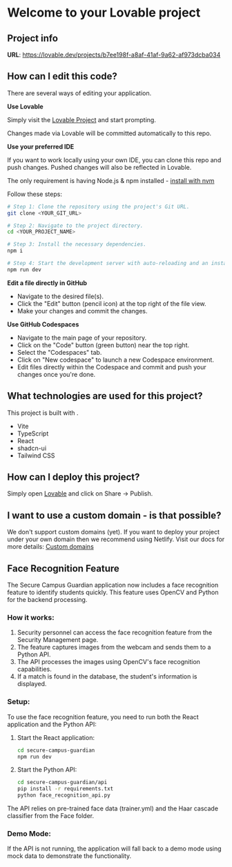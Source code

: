 # Welcome to your Lovable project

## Project info

**URL**: https://lovable.dev/projects/b7ee198f-a8af-41af-9a62-af973dcba034

## How can I edit this code?

There are several ways of editing your application.

**Use Lovable**

Simply visit the [Lovable Project](https://lovable.dev/projects/b7ee198f-a8af-41af-9a62-af973dcba034) and start prompting.

Changes made via Lovable will be committed automatically to this repo.

**Use your preferred IDE**

If you want to work locally using your own IDE, you can clone this repo and push changes. Pushed changes will also be reflected in Lovable.

The only requirement is having Node.js & npm installed - [install with nvm](https://github.com/nvm-sh/nvm#installing-and-updating)

Follow these steps:

```sh
# Step 1: Clone the repository using the project's Git URL.
git clone <YOUR_GIT_URL>

# Step 2: Navigate to the project directory.
cd <YOUR_PROJECT_NAME>

# Step 3: Install the necessary dependencies.
npm i

# Step 4: Start the development server with auto-reloading and an instant preview.
npm run dev
```

**Edit a file directly in GitHub**

- Navigate to the desired file(s).
- Click the "Edit" button (pencil icon) at the top right of the file view.
- Make your changes and commit the changes.

**Use GitHub Codespaces**

- Navigate to the main page of your repository.
- Click on the "Code" button (green button) near the top right.
- Select the "Codespaces" tab.
- Click on "New codespace" to launch a new Codespace environment.
- Edit files directly within the Codespace and commit and push your changes once you're done.

## What technologies are used for this project?

This project is built with .

- Vite
- TypeScript
- React
- shadcn-ui
- Tailwind CSS

## How can I deploy this project?

Simply open [Lovable](https://lovable.dev/projects/b7ee198f-a8af-41af-9a62-af973dcba034) and click on Share -> Publish.

## I want to use a custom domain - is that possible?

We don't support custom domains (yet). If you want to deploy your project under your own domain then we recommend using Netlify. Visit our docs for more details: [Custom domains](https://docs.lovable.dev/tips-tricks/custom-domain/)

## Face Recognition Feature

The Secure Campus Guardian application now includes a face recognition feature to identify students quickly. This feature uses OpenCV and Python for the backend processing.

### How it works:

1. Security personnel can access the face recognition feature from the Security Management page.
2. The feature captures images from the webcam and sends them to a Python API.
3. The API processes the images using OpenCV's face recognition capabilities.
4. If a match is found in the database, the student's information is displayed.

### Setup:

To use the face recognition feature, you need to run both the React application and the Python API:

1. Start the React application:
   ```bash
   cd secure-campus-guardian
   npm run dev
   ```

2. Start the Python API:
   ```bash
   cd secure-campus-guardian/api
   pip install -r requirements.txt
   python face_recognition_api.py
   ```

The API relies on pre-trained face data (trainer.yml) and the Haar cascade classifier from the Face folder.

### Demo Mode:

If the API is not running, the application will fall back to a demo mode using mock data to demonstrate the functionality.
